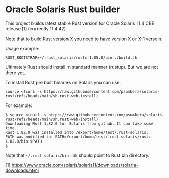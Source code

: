# Oracle Solaris Rust builder

This project builds latest stable Rust version for Oracle Solaris 11.4 CBE release [1] (currently 11.4.42).

Note that to build Rust version X you need to have version X or X-1 versoin.

Usage example:

```
RUST_BOOTSTRAP=~/.rust_solaris/rustc-1.85.0/bin ./build.sh
```

Ultimately Rust should install in standard manner (rustup). But we are not there yet..

To install Rust pre built binaries on Solaris you can use:
```
source <(curl -s https://raw.githubusercontent.com/psumbera/solaris-rust/refs/heads/main/sh.rust-web-install)
```
For example:
```
$ source <(curl -s https://raw.githubusercontent.com/psumbera/solaris-rust/refs/heads/main/sh.rust-web-install)
Downloading Rust 1.82.0 for Solaris from github. It can take some time...
Rust 1.82.0 was installed into /export/home/test/.rust-solaris.
PATH was modified to: PATH=/export/home/test/.rust-solaris/rustc-1.82.0/bin:$PATH
$
```

Note that `~/.rust-solaris/bin` link should point to Rust bin directory.

[1] https://www.oracle.com/solaris/solaris11/downloads/solaris-downloads.html
